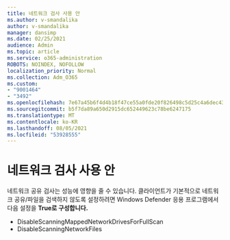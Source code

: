 ```yaml
---
title: 네트워크 검사 사용 안
ms.author: v-smandalika
author: v-smandalika
manager: dansimp
ms.date: 02/25/2021
audience: Admin
ms.topic: article
ms.service: o365-administration
ROBOTS: NOINDEX, NOFOLLOW
localization_priority: Normal
ms.collection: Adm_O365
ms.custom:
- "9001464"
- "3492"
ms.openlocfilehash: 7e67a45b6f4d4b18f47ce55a0fde20f826498c5d25c4a6dec4311d8fe4c3735f
ms.sourcegitcommit: b5f7da89a650d2915dc652449623c78be6247175
ms.translationtype: MT
ms.contentlocale: ko-KR
ms.lasthandoff: 08/05/2021
ms.locfileid: "53928555"
---
```

# <a name="disable-network-scan"></a>네트워크 검사 사용 안

네트워크 공유 검사는 성능에 영향을 줄 수 있습니다.  클라이언트가 기본적으로 네트워크 공유/파일을 검색하지 않도록 설정하려면 Windows Defender 응용 프로그램에서 다음 설정을 **True로 구성합니다.**

- DisableScanningMappedNetworkDrivesForFullScan
- DisableScanningNetworkFiles